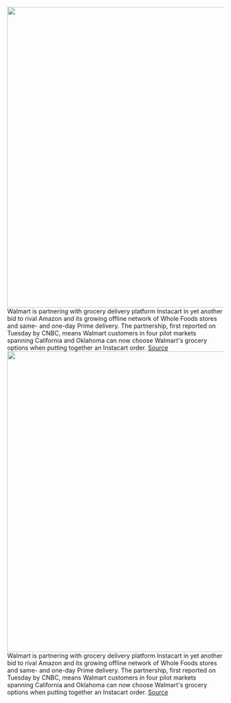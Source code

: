 <img src='https://cdn.vox-cdn.com/thumbor/ZCi7hbyXSJ_eabQ5SosdoImyiQw=/0x0:1400x933/1200x800/filters:focal(588x355:812x579)/cdn.vox-cdn.com/uploads/chorus_image/image/67187968/1_PznyVkXTqbozlJh_Iq6xsQ.0.jpeg' width='700px' /><br/>
Walmart is partnering with grocery delivery platform Instacart in yet another bid to rival Amazon and its growing offline network of Whole Foods stores and same- and one-day Prime delivery. The partnership, first reported on Tuesday by CNBC, means Walmart customers in four pilot markets spanning California and Oklahoma can now choose Walmart's grocery options when putting together an Instacart order.
<a href='https://www.theverge.com/2020/8/11/21363507/walmart-instacart-partnership-same-day-grocery-delivery-amazon-whole-foods-rivalry'> Source <a/><img src='https://cdn.vox-cdn.com/thumbor/ZCi7hbyXSJ_eabQ5SosdoImyiQw=/0x0:1400x933/1200x800/filters:focal(588x355:812x579)/cdn.vox-cdn.com/uploads/chorus_image/image/67187968/1_PznyVkXTqbozlJh_Iq6xsQ.0.jpeg' width='700px' /><br/>
Walmart is partnering with grocery delivery platform Instacart in yet another bid to rival Amazon and its growing offline network of Whole Foods stores and same- and one-day Prime delivery. The partnership, first reported on Tuesday by CNBC, means Walmart customers in four pilot markets spanning California and Oklahoma can now choose Walmart's grocery options when putting together an Instacart order.
<a href='https://www.theverge.com/2020/8/11/21363507/walmart-instacart-partnership-same-day-grocery-delivery-amazon-whole-foods-rivalry'> Source <a/>